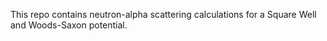 This repo contains neutron-alpha scattering calculations for a Square Well and Woods-Saxon potential.
